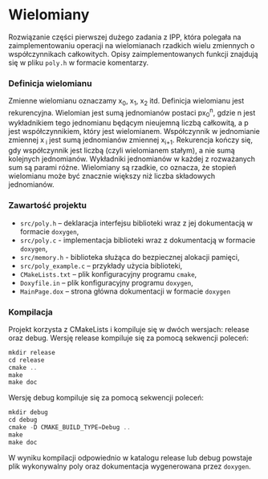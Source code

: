 # Wielomiany

Rozwiązanie części pierwszej dużego zadania z IPP, która polegała na zaimplementowaniu operacji na wielomianach rzadkich
wielu zmiennych o współczynnikach całkowitych. Opisy zaimplementowanych funkcji znajdują się w pliku `poly.h` w
formacie komentarzy.

### Definicja wielomianu

Zmienne wielomianu oznaczamy x<sub>0</sub>, x<sub>1</sub>, x<sub>2</sub> itd. Definicja wielomianu jest rekurencyjna.
Wielomian jest sumą jednomianów postaci px<sub>0</sub><sup>n</sup>, gdzie n jest wykładnikiem tego jednomianu będącym
nieujemną liczbą całkowitą, a p jest współczynnikiem, który jest wielomianem. Współczynnik w jednomianie zmiennej x<sub>
i</sub> jest sumą jednomianów zmiennej x<sub>i+1</sub>. Rekurencja kończy się, gdy współczynnik jest liczbą (czyli
wielomianem stałym), a nie sumą kolejnych jednomianów. Wykładniki jednomianów w każdej z rozważanych sum są parami
różne. Wielomiany są rzadkie, co oznacza, że stopień wielomianu może być znacznie większy niż liczba składowych
jednomianów.

### Zawartość projektu

* `src/poly.h` – deklaracja interfejsu biblioteki wraz z jej dokumentacją w formacie `doxygen`,
* `src/poly.c` - implementacja biblioteki wraz z dokumentacją w formacie `doxygen`,
* `src/memory.h` - biblioteka służąca do bezpiecznej alokacji pamięci,
* `src/poly_example.c` – przykłady użycia biblioteki,
* `CMakeLists.txt` – plik konfiguracyjny programu `cmake`,
* `Doxyfile.in` – plik konfiguracyjny programu `doxygen`,
* `MainPage.dox` – strona główna dokumentacji w formacie `doxygen`

### Kompilacja

Projekt korzysta z CMakeLists i kompiluje się w dwóch wersjach: release oraz debug. Wersję release kompiluje się za
pomocą sekwencji poleceń:

```asm
mkdir release
cd release
cmake ..
make
make doc
```

Wersję debug kompiluje się za pomocą sekwencji poleceń:

```asm
mkdir debug
cd debug
cmake -D CMAKE_BUILD_TYPE=Debug ..
make
make doc
```

W wyniku kompilacji odpowiednio w katalogu release lub debug powstaje plik wykonywalny poly oraz dokumentacja
wygenerowana przez `doxygen`.